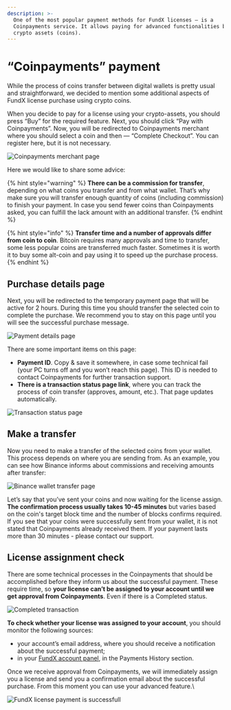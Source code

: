 ```yaml
---
description: >-
  One of the most popular payment methods for FundX licenses — is a
  Coinpayments service. It allows paying for advanced functionalities by various
  crypto assets (coins).
---
```


# “Coinpayments” payment

While the process of coins transfer between digital wallets is pretty usual and straightforward, we decided to mention some additional aspects of FundX license purchase using crypto coins.

When you decide to pay for a license using your crypto-assets, you should press “Buy” for the required feature. Next, you should click “Pay with Coinpayments”. Now, you will be redirected to Coinpayments merchant where you should select a coin and then — “Complete Checkout”. You can register here, but it is not necessary.

![Coinpayments merchant page](<../.gitbook/assets/screenshot\_1 (1).png>)

Here we would like to share some advice:

{% hint style="warning" %}
**There can be a commission for transfer**, depending on what coins you transfer and from what wallet. That’s why make sure you will transfer enough quantity of coins (including commission) to finish your payment. In case you send fewer coins than Coinpayments asked, you can fulfill the lack amount with an additional transfer.
{% endhint %}

{% hint style="info" %}
**Transfer time and a number of approvals differ from coin to coin**. Bitcoin requires many approvals and time to transfer, some less popular coins are transferred much faster. Sometimes it is worth it to buy some alt-coin and pay using it to speed up the purchase process.
{% endhint %}

## Purchase details page

Next, you will be redirected to the temporary payment page that will be active for 2 hours. During this time you should transfer the selected coin to complete the purchase. We recommend you to stay on this page until you will see the successful purchase message. 

![Payment details page](<../.gitbook/assets/screenshot\_2 (1).png>)

There are some important items on this page:

* **Payment ID**. Copy & save it somewhere, in case some technical fail (your PC turns off and you won’t reach this page). This ID is needed to contact Coinpayments for further transaction support.
* **There is a transaction status page link**, where you can track the process of coin transfer (approves, amount, etc.). That page updates automatically.

![Transaction status page](<../.gitbook/assets/screenshot\_3 (4).png>)

## Make a transfer

Now you need to make a transfer of the selected coins from your wallet. This process depends on where you are sending from. As an example, you can see how Binance informs about commissions and receiving amounts after transfer:

![Binance wallet transfer page](../.gitbook/assets/screenshot\_8.png)

Let’s say that you’ve sent your coins and now waiting for the license assign. **The confirmation process usually takes 10-45 minutes** but varies based on the coin's target block time and the number of blocks confirms required. If you see that your coins were successfully sent from your wallet, it is not stated that Coinpayments already received them. If your payment lasts more than 30 minutes - please contact our support.

## License assignment check

There are some technical processes in the Coinpayments that should be accomplished before they inform us about the successful payment. These require time, so **your license can’t be assigned to your account until we get approval from Coinpayments**. Even if there is a Completed status.

![Completed transaction](../.gitbook/assets/screenshot\_6.png)

**To check whether your license was assigned to your account**, you should monitor the following sources:

* your account’s email address, where you should receive a notification about the successful payment;
* in your [FundX account panel](http://accounts.quantower.com), in the Payments History section.

Once we receive approval from Coinpayments, we will immediately assign you a license and send you a confirmation email about the successful purchase. From this moment you can use your advanced feature.\


![FundX license payment is successfull](../.gitbook/assets/screenshot\_9.png)

